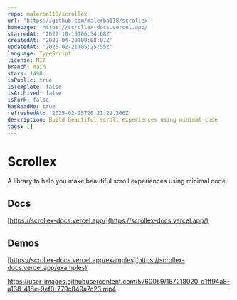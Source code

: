 ```yaml
---
repo: malerba118/scrollex
url: 'https://github.com/malerba118/scrollex'
homepage: 'https://scrollex-docs.vercel.app/'
starredAt: '2022-10-16T06:34:08Z'
createdAt: '2022-04-20T00:08:07Z'
updatedAt: '2025-02-21T05:25:55Z'
language: TypeScript
license: MIT
branch: main
stars: 1498
isPublic: true
isTemplate: false
isArchived: false
isFork: false
hasReadMe: true
refreshedAt: '2025-02-25T20:21:22.266Z'
description: Build beautiful scroll experiences using minimal code
tags: []
---
```


# Scrollex

A library to help you make beautiful scroll experiences using minimal code.

## Docs

[https://scrollex-docs.vercel.app/](https://scrollex-docs.vercel.app/)

## Demos

[https://scrollex-docs.vercel.app/examples](https://scrollex-docs.vercel.app/examples)


https://user-images.githubusercontent.com/5760059/167218020-d1ff94a8-a138-418e-9ef0-779c849a7c23.mp4

